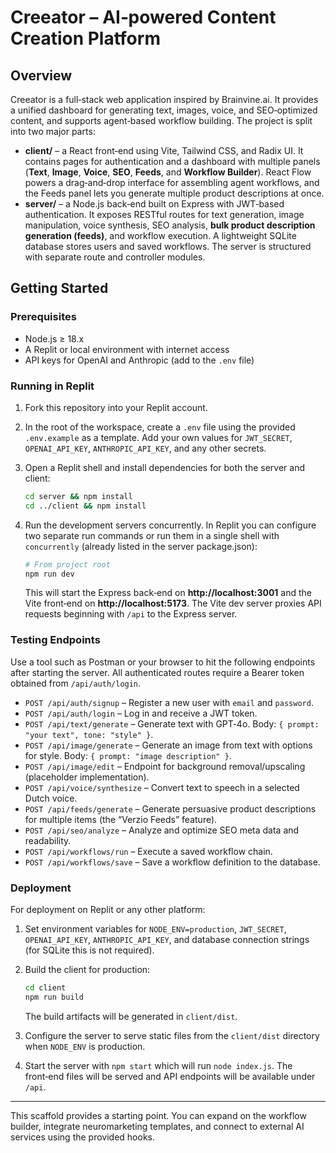 # Creeator – AI‑powered Content Creation Platform

## Overview

Creeator is a full‑stack web application inspired by Brainvine.ai.  It provides a unified dashboard for generating text, images, voice, and SEO‑optimized content, and supports agent‑based workflow building.  The project is split into two major parts:

* **client/** – a React front‑end using Vite, Tailwind CSS, and Radix UI.  It contains pages for authentication and a dashboard with multiple panels (**Text**, **Image**, **Voice**, **SEO**, **Feeds**, and **Workflow Builder**).  React Flow powers a drag‑and‑drop interface for assembling agent workflows, and the Feeds panel lets you generate multiple product descriptions at once.
* **server/** – a Node.js back‑end built on Express with JWT‑based authentication.  It exposes RESTful routes for text generation, image manipulation, voice synthesis, SEO analysis, **bulk product description generation (feeds)**, and workflow execution.  A lightweight SQLite database stores users and saved workflows.  The server is structured with separate route and controller modules.

## Getting Started

### Prerequisites

* Node.js ≥ 18.x
* A Replit or local environment with internet access
* API keys for OpenAI and Anthropic (add to the `.env` file)

### Running in Replit

1. Fork this repository into your Replit account.
2. In the root of the workspace, create a `.env` file using the provided `.env.example` as a template.  Add your own values for `JWT_SECRET`, `OPENAI_API_KEY`, `ANTHROPIC_API_KEY`, and any other secrets.
3. Open a Replit shell and install dependencies for both the server and client:

   ```bash
   cd server && npm install
   cd ../client && npm install
   ```

4. Run the development servers concurrently.  In Replit you can configure two separate run commands or run them in a single shell with `concurrently` (already listed in the server package.json):

   ```bash
   # From project root
   npm run dev
   ```

   This will start the Express back‑end on **http://localhost:3001** and the Vite front‑end on **http://localhost:5173**.  The Vite dev server proxies API requests beginning with `/api` to the Express server.

### Testing Endpoints

Use a tool such as Postman or your browser to hit the following endpoints after starting the server.  All authenticated routes require a Bearer token obtained from `/api/auth/login`.

* `POST /api/auth/signup` – Register a new user with `email` and `password`.
* `POST /api/auth/login` – Log in and receive a JWT token.
* `POST /api/text/generate` – Generate text with GPT‑4o.  Body: `{ prompt: "your text", tone: "style" }`.
* `POST /api/image/generate` – Generate an image from text with options for style.  Body: `{ prompt: "image description" }`.
* `POST /api/image/edit` – Endpoint for background removal/upscaling (placeholder implementation).
* `POST /api/voice/synthesize` – Convert text to speech in a selected Dutch voice.
* `POST /api/feeds/generate` – Generate persuasive product descriptions for multiple items (the “Verzio Feeds” feature).
* `POST /api/seo/analyze` – Analyze and optimize SEO meta data and readability.
* `POST /api/workflows/run` – Execute a saved workflow chain.
* `POST /api/workflows/save` – Save a workflow definition to the database.

### Deployment

For deployment on Replit or any other platform:

1. Set environment variables for `NODE_ENV=production`, `JWT_SECRET`, `OPENAI_API_KEY`, `ANTHROPIC_API_KEY`, and database connection strings (for SQLite this is not required).
2. Build the client for production:

   ```bash
   cd client
   npm run build
   ```

   The build artifacts will be generated in `client/dist`.

3. Configure the server to serve static files from the `client/dist` directory when `NODE_ENV` is production.

4. Start the server with `npm start` which will run `node index.js`.  The front‑end files will be served and API endpoints will be available under `/api`.

---

This scaffold provides a starting point.  You can expand on the workflow builder, integrate neuromarketing templates, and connect to external AI services using the provided hooks.